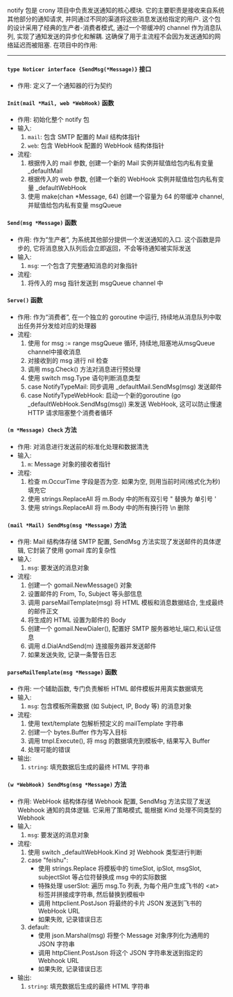 notify 包是 crony 项目中负责发送通知的核心模块. 它的主要职责是接收来自系统其他部分的通知请求, 并同通过不同的渠道将这些消息发送给指定的用户. 这个包的设计采用了经典的生产者-消费者模式, 通过一个带缓冲的 channel 作为消息队列, 实现了通知发送的异步化和解耦. 这确保了用于主流程不会因为发送通知的网络延迟而被阻塞. 在项目中的作用:

---

#### `type Noticer interface {SendMsg(*Message)}` 接口  
- 作用: 定义了一个通知器的行为契约

#### `Init(mail *Mail, web *WebHook)` 函数  
- 作用: 初始化整个 notify 包
- 输入:
    1. `mail`: 包含 SMTP 配置的 Mail 结构体指针
    2. `web`: 包含 WebHook 配置的 WebHook 结构体指针
- 流程:
    1. 根据传入的 mail 参数, 创建一个新的 Mail 实例并赋值给包内私有变量 _defaultMail
    2. 根据传入的 web 参数, 创建一个新的 WebHook 实例并赋值给包内私有变量 _defaultWebHook
    3. 使用 make(chan *Message, 64) 创建一个容量为 64 的带缓冲 channel, 并赋值给包内私有变量 msgQueue

#### `Send(msg *Message)` 函数
- 作用:  作为“生产者”, 为系统其他部分提供一个发送通知的入口. 这个函数是异步的, 它将消息放入队列后会立即返回，不会等待通知被实际发送
- 输入: 
    1. `msg`: 一个包含了完整通知消息的对象指针
- 流程: 
    1. 将传入的 msg 指针发送到 msgQueue channel 中

#### `Serve()` 函数
- 作用: 作为“消费者”, 在一个独立的 goroutine 中运行, 持续地从消息队列中取出任务并分发给对应的处理器
- 流程: 
    1. 使用 for msg := range msgQueue 循环, 持续地,阻塞地从msgQueue channel中接收消息
    2. 对接收到的 msg 进行 nil 检查
    3. 调用 msg.Check() 方法对消息进行预处理
    4. 使用 switch msg.Type 语句判断消息类型
    5. case NotifyTypeMail: 同步调用 _defaultMail.SendMsg(msg) 发送邮件
    6. case NotifyTypeWebHook: 启动一个新的goroutine (go _defaultWebHook.SendMsg(msg)) 来发送 WebHook, 这可以防止慢速 HTTP 请求阻塞整个消费者循环

#### `(m *Message) Check` 方法
- 作用: 对消息进行发送前的标准化处理和数据清洗
- 输入: 
    1. `m`: Message 对象的接收者指针
- 流程: 
    1. 检查 m.OccurTime 字段是否为空. 如果为空, 则用当前时间(格式化为秒)填充它
    2. 使用 strings.ReplaceAll 将 m.Body 中的所有双引号 " 替换为 单引号 '
    3. 使用 strings.ReplaceAll 将 m.Body 中的所有换行符 \n 删除

#### `(mail *Mail) SendMsg(msg *Message)` 方法
- 作用: Mail 结构体存储 SMTP 配置, SendMsg 方法实现了发送邮件的具体逻辑, 它封装了使用 gomail 库的复杂性
- 输入: 
    1. `msg`: 要发送的消息对象
- 流程: 
    1. 创建一个 gomail.NewMessage() 对象
    2. 设置邮件的 From, To, Subject 等头部信息
    3. 调用 parseMailTemplate(msg) 将 HTML 模板和消息数据结合, 生成最终的邮件正文
    4. 将生成的 HTML 设置为邮件的 Body
    5. 创建一个 gomail.NewDialer(), 配置好 SMTP 服务器地址,端口,和认证信息
    6. 调用 d.DialAndSend(m) 连接服务器并发送邮件
    7. 如果发送失败, 记录一条警告日志

#### `parseMailTemplate(msg *Message)` 函数
- 作用: 一个辅助函数, 专门负责解析 HTML 邮件模板并用真实数据填充
- 输入: 
    1. `msg`: 包含模板所需数据 (如 Subject, IP, Body 等) 的消息对象
- 流程: 
    1. 使用 text/template 包解析预定义的 mailTemplate 字符串
    2. 创建一个 bytes.Buffer 作为写入目标
    3. 调用 tmpl.Execute(), 将 msg 的数据填充到模板中, 结果写入 Buffer
    4. 处理可能的错误
- 输出:
    1. `string`:  填充数据后生成的最终 HTML 字符串

#### `(w *WebHook) SendMsg(msg *Message)` 方法
- 作用: WebHook 结构体存储 Webhook 配置, SendMsg 方法实现了发送 Webhook 通知的具体逻辑. 它采用了策略模式, 能根据 Kind 处理不同类型的 Webhook
- 输入: 
    1. `msg`: 要发送的消息对象
- 流程: 
    1. 使用 switch _defaultWebHook.Kind 对 Webhook 类型进行判断
    2. case "feishu":
        - 使用 strings.Replace 将模板中的 timeSlot, ipSlot, msgSlot, subjectSlot 等占位符替换成 msg 中的实际数据
        - 特殊处理 userSlot: 遍历 msg.To 列表, 为每个用户生成飞书的 \<at\> 标签并拼接成字符串, 然后替换到模板中
        - 调用 httpclient.PostJson 将最终的卡片 JSON 发送到飞书的 WebHook URL
        - 如果失败, 记录错误日志
    3. default:
        - 使用 json.Marshal(msg) 将整个 Message 对象序列化为通用的 JSON 字符串
        - 调用 httpClient.PostJson 将这个 JSON 字符串发送到指定的 Webhook URL
        - 如果失败, 记录错误日志
- 输出:
    1. `string`:  填充数据后生成的最终 HTML 字符串
